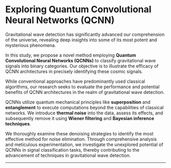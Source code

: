 # Exploring Quantum Convolutional Neural Networks (QCNN)

Gravitational wave detection has significantly advanced our comprehension of the universe, revealing deep insights into some of its most potent and mysterious phenomena.  

In this study, we propose a novel method employing **Quantum Convolutional Neural Networks (QCNNs)** to classify gravitational wave signals into binary categories. Our objective is to illustrate the efficacy of QCNN architectures in precisely identifying these cosmic signals.  

While conventional approaches have predominantly used classical algorithms, our research seeks to evaluate the performance and potential benefits of QCNN architectures in the realm of gravitational wave detection.  

QCNNs utilize quantum mechanical principles like **superposition** and **entanglement** to execute computations beyond the capabilities of classical networks. We introduce **thermal noise** into the data, assess its effects, and subsequently remove it using **Wiener filtering** and **Bayesian inference techniques**.  

We thoroughly examine these denoising strategies to identify the most effective method for noise elimination. Through comprehensive analysis and meticulous experimentation, we investigate the unexplored potential of QCNNs in signal classification tasks, thereby contributing to the advancement of techniques in gravitational wave detection.  

---




